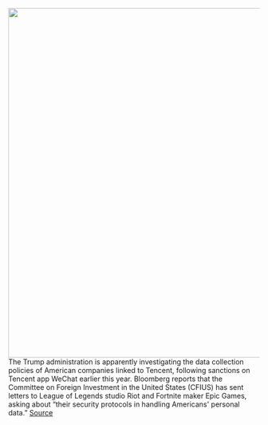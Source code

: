 <img src='https://cdn.vox-cdn.com/thumbor/JNPzLEqLOMHczd85EqcSNond7dk=/0x0:2040x1360/1200x800/filters:focal(857x517:1183x843)/cdn.vox-cdn.com/uploads/chorus_image/image/67430977/vpavic_180607_2652_0089.0.jpg' width='700px' /><br/>
The Trump administration is apparently investigating the data collection policies of American companies linked to Tencent, following sanctions on Tencent app WeChat earlier this year. Bloomberg reports that the Committee on Foreign Investment in the United States (CFIUS) has sent letters to League of Legends studio Riot and Fortnite maker Epic Games, asking about “their security protocols in handling Americans' personal data.”
<a href='https://www.theverge.com/2020/9/18/21445310/trump-administration-cfius-tencent-investigation-letter-epic-riot'> Source <a/>